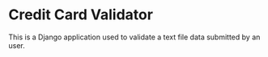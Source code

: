 # Credit Card Validator

This is a Django application used to validate a text file data submitted by an user.
